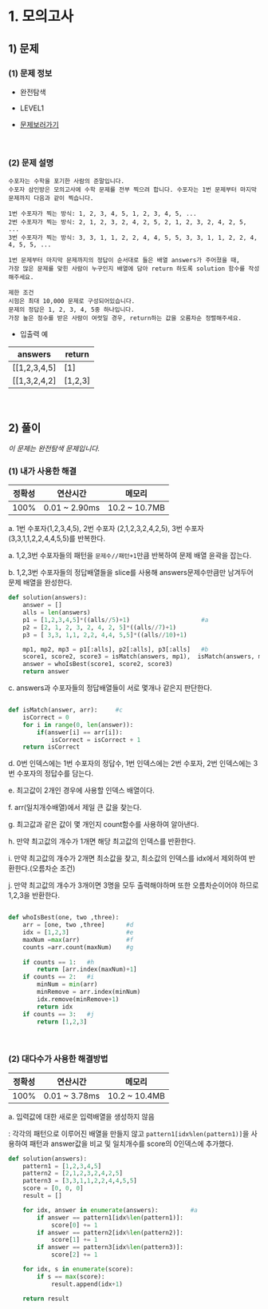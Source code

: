 # 1. 모의고사

## 1) 문제

### (1) 문제 정보 
 - 완전탐색
 
 - LEVEL1
 
 - <a href="https://programmers.co.kr/learn/courses/30/lessons/42840">문제보러가기</a>
 
 <br/>

### (2) 문제 설명
```
수포자는 수학을 포기한 사람의 준말입니다. 
수포자 삼인방은 모의고사에 수학 문제를 전부 찍으려 합니다. 수포자는 1번 문제부터 마지막 문제까지 다음과 같이 찍습니다.

1번 수포자가 찍는 방식: 1, 2, 3, 4, 5, 1, 2, 3, 4, 5, ...
2번 수포자가 찍는 방식: 2, 1, 2, 3, 2, 4, 2, 5, 2, 1, 2, 3, 2, 4, 2, 5, ...
3번 수포자가 찍는 방식: 3, 3, 1, 1, 2, 2, 4, 4, 5, 5, 3, 3, 1, 1, 2, 2, 4, 4, 5, 5, ...

1번 문제부터 마지막 문제까지의 정답이 순서대로 들은 배열 answers가 주어졌을 때, 
가장 많은 문제를 맞힌 사람이 누구인지 배열에 담아 return 하도록 solution 함수를 작성해주세요.

제한 조건
시험은 최대 10,000 문제로 구성되어있습니다.
문제의 정답은 1, 2, 3, 4, 5중 하나입니다.
가장 높은 점수를 받은 사람이 여럿일 경우, return하는 값을 오름차순 정렬해주세요.
```


- 입출력 예

answers | return
---- | ---- 
[[1,2,3,4,5] | [1]
[[1,3,2,4,2] | [1,2,3]

<br/>

## 2) 풀이

*이 문제는 완전탐색 문제입니다.*

### (1) 내가 사용한 해결 

정확성 | 연산시간 | 메모리 
---- | ---- | ----
100% | 0.01 ~ 2.90ms | 10.2 ~ 10.7MB

a. 1번 수포자(1,2,3,4,5), 2번 수포자 (2,1,2,3,2,4,2,5), 3번 수포자(3,3,1,1,2,2,4,4,5,5)를 반복한다.

a. 1,2,3번 수포자들의 패턴을 `문제수//패턴+1`만큼 반복하여 문제 배열 윤곽을 잡는다.

b. 1,2,3번 수포자들의 정답배열들을 slice를 사용해 answers문제수만큼만 남겨두어 문제 배열을 완성한다. 

```python
def solution(answers):
    answer = []
    alls = len(answers)    
    p1 = [1,2,3,4,5]*((alls//5)+1)                    #a
    p2 = [2, 1, 2, 3, 2, 4, 2, 5]*((alls//7)+1)
    p3 = [ 3,3, 1,1, 2,2, 4,4, 5,5]*((alls//10)+1)

    mp1, mp2, mp3 = p1[:alls], p2[:alls], p3[:alls]   #b
    score1, score2, score3 = isMatch(answers, mp1),  isMatch(answers, mp2), isMatch(answers, mp3)
    answer = whoIsBest(score1, score2, score3)
    return answer
```

c. answers과 수포자들의 정답배열들이 서로 몇개나 같은지 판단한다.

```python

def isMatch(answer, arr):     #c
    isCorrect = 0
    for i in range(0, len(answer)):
        if(answer[i] == arr[i]):
            isCorrect = isCorrect + 1
    return isCorrect

```

d. 0번 인덱스에는 1번 수포자의 정답수, 1번 인덱스에는 2번 수포자, 2번 인덱스에는 3번 수포자의 정답수를 담는다. 

e. 최고값이 2개인 경우에 사용할 인덱스 배열이다.

f. arr(일치개수배열)에서 제일 큰 값을 찾는다. 

g. 최고값과 같은 값이 몇 개인지 count함수를 사용하여 알아낸다.

h. 만약 최고값의 개수가 1개면 해당 최고값의 인덱스를 반환한다.

i. 만약 최고값의 개수가 2개면 최소값을 찾고, 최소값의 인덱스를 idx에서 제외하여 반환한다.(오름차순 조건)

j. 만약 최고값의 개수가 3개이면 3명을 모두 출력해야하며 또한 오름차순이어야 하므로 1,2,3을 반환한다.
```python

def whoIsBest(one, two ,three):
    arr = [one, two ,three]      #d
    idx = [1,2,3]                #e
    maxNum =max(arr)             #f
    counts =arr.count(maxNum)    #g
    
    if counts == 1:   #h                 
        return [arr.index(maxNum)+1]  
    if counts == 2:   #i
        minNum = min(arr)                                 
        minRemove = arr.index(minNum)       
        idx.remove(minRemove+1)
        return idx
    if counts == 3:   #j
        return [1,2,3]
```

<br/>

### (2) 대다수가 사용한 해결방법

정확성 | 연산시간 | 메모리 
---- | ---- | ----
100% | 0.01 ~ 3.78ms | 10.2 ~ 10.4MB

a. 입력값에 대한 새로운 입력배열을 생성하지 않음

: 각각의 패턴으로 이루어진 배열을 만들지 않고 `pattern1[idx%len(pattern1)]`을 사용하여 패턴과 answer값을 비교 및 일치개수를 score의 0인덱스에 추가했다.

```python
def solution(answers):
    pattern1 = [1,2,3,4,5]
    pattern2 = [2,1,2,3,2,4,2,5]
    pattern3 = [3,3,1,1,2,2,4,4,5,5]
    score = [0, 0, 0]
    result = []

    for idx, answer in enumerate(answers):         #a
        if answer == pattern1[idx%len(pattern1)]:
            score[0] += 1
        if answer == pattern2[idx%len(pattern2)]:
            score[1] += 1
        if answer == pattern3[idx%len(pattern3)]:
            score[2] += 1

    for idx, s in enumerate(score):                
        if s == max(score):
            result.append(idx+1)

    return result
```
